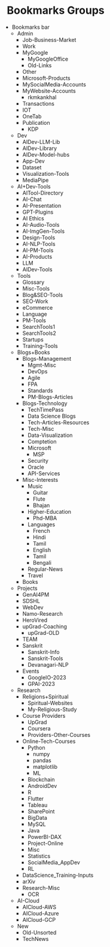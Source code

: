 <style>
/* Remove extra space above and below list items */
ul, ol {
    margin-top: 0;
    margin-bottom: 0;
    padding-left: 1em;
}

/* Remove extra space around individual list items */
li {
    margin-top: 0;
    margin-bottom: 0;
    padding-top: 0;
    padding-bottom: 0;
}
</style>

# Bookmarks Groups

- Bookmarks bar
	- Admin
		- Job-Business-Market
		- Work
		- MyGoogle
			- MyGoogleOffice
			- Old-Links
		- Other
		- Microsoft-Products
		- MySocialMedia-Accounts
		- MyWebsite-Accounts
			- rkmkankhal
		- Transactions
		- IOT
		- OneTab
		- Publication
			- KDP
	- Dev
		- AIDev-LLM-Lib
		- AIDev-Library
		- AIDev-Model-hubs
		- App-Dev
		- Dataset
		- Visualization-Tools
		- MediaPipe
	- AI+Dev-Tools
		- AITool-Directory
		- AI-Chat
		- AI-Presentation
		- GPT-Plugins
		- AI Ethics
		- AI-Audio-Tools
		- AI-ImgGen-Tools
		- Design-Tools
		- AI-NLP-Tools
		- AI-PM-Tools
		- AI-Products
		- LLM
		- AIDev-Tools
	- Tools
		- Glossary
		- Misc-Tools
		- Blog&amp;SEO-Tools
		- SEO-Work
		- eCommerce
		- Language
		- PM-Tools
		- SearchTools1
		- SearchTools2
		- Startups
		- Training-Tools
	- Blogs+Books
		- Blogs-Management
			- Mgmt-Misc
			- DevOps
			- Agile
			- FPA
			- Standards
			- PM-Blogs-Articles
		- Blogs-Technology
			- TechTimePass
			- Data Science Blogs
			- Tech-Articles-Resources
			- Tech-Misc
			- Data-Visualization
			- Comptetion
			- Microsoft
				- MSP
			- Security
			- Oracle
			- API-Services
		- Misc-Interests
			- Music
				- Guitar
				- Flute
				- Bhajan
			- Higher-Education
				- Phd-MBA
			- Languages
				- French
				- Hindi
				- Tamil
				- English
				- Tamil
				- Bengali
			- Regular-News
			- Travel
		- Books
	- Projects
		- GenAI4PM
		- SDSHL
		- WebDev
		- Namo-Research
		- HeroVired
		- upGrad-Coaching
			- upGrad-OLD
		- TEAM
		- Sanskrit
			- Sanskrit-Info
			- Sanskrit-Tools
			- Devanagari-NLP
		- Events
			- GoogleIO-2023
			- GPAI-2023
	- Research
		- Religions+Spiritual
			- Spiritual-Websites
			- My-Religious-Study
		- Course Providers
			- UpGrad
			- Coursera
			- Providers-Other-Courses
		- Online-Tech-Courses
			- Python
				- numpy
				- pandas
				- matplotlib
				- ML
			- Blockchain
			- AndroidDev
			- R
			- Flutter
			- Tableau
			- SharePoint
			- BigData
			- MySQL
			- Java
			- PowerBI-DAX
			- Project-Online
			- Misc
			- Statistics
			- SocialMedia_AppDev
			- RL
		- DataScience_Training-Inputs
		- arXiv
		- Research-Misc
			- OCR
	- AI-Cloud
		- AICloud-AWS
		- AICloud-Azure
		- AICloud-GCP
	- New
		- Old-Unsorted
		- TechNews